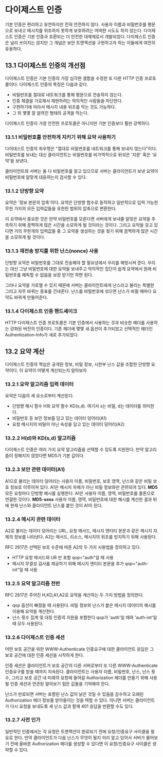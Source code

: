 # 다이제스트 인증
기본 인증은 편리하고 유연하지만 전혀 안전하지 않다.
사용자 이름과 비밀번호를 평문으로 보내고 메시지를 위조하지 못하게 보호하려는 어떠한 시도도 하지 않는다.
다이제스트 인증은 기본 인증과 호환되는 더 안전한 대체제로서 개발되었다.
다이제스트 인증은 널리 쓰이지는 않지만 그 개념은 보안 트랜잭션을 구현하고자 하는 이들에게 여전히 유용하다.

## 13.1 다이제스트 인증의 개선점
다이제스트 인증은 기본 인증의 가장 심각한 결함을 수정한 또 다른 HTTP 인증 프로토콜이다.
다이제스트 인증의 특징은 다음과 같다.
- 비밀번호를 절대로 네트워크를 통해 평문으로 전송하지 않는다.
- 인증 체결을 가로채서 재현하려는 악의적인 사람들을 차단한다.
- 구현하기에 따라서 메시지 내용 위조를 막는 것도 가능하다.
- 그 외 몇몇 잘 알려진 형태의 공격을 막는다.

다이제스트 인증이 가장 안전한 프로토콜은 아니지만
기본 인증보다 훨씬 강력하다.

### 13.1.1 비밀번호를 안전하게 지키기 위해 요약 사용하기
다이데스트 인증의 좌우명은 "절대로 비밀번호를 네트워크를 통해 보내지 않는다"이다.
비밀번호를 보내는 대신 클라이언트는 비밀번호를 비가역적으로 뒤섞은 '지문' 혹은 '요약'을 보낸다.

클라이언트와 서버는 둘 다 비밀번호를 알고 있으므로 서버는 클라이언트가 보낸 요약이 비밀번호에 알맞게 대응하는지 검사할 수 있다.

### 13.1.2 단방향 요약
요약은 '정보 본문의 압축'이다. 요약은 단방향 함수로 동작하고 일반적으로 입력 가능한 무한 가지의 모든 입력값들을 유한한 범위의 압축으로 변환한다.

이 요약에서 중요한 것은 만약 비밀번호를 모른다면 서버에게 보내줄 알맞은 요약을 추측하기 위해 끔찍하게 많은 시간을 소모하게 될 것이라는 것이다.
그리고 요약을 갖고 있다면 거의 무한개의 입력값들 중 그 요약을 생성하는 것을 찾기 위해 끔찍하게 많은 시간을 소모하게 될 것이다.

### 13.1.3 재전송 방지를 위한 난스(nonce) 사용
단방향 요약은 비밀번호를 그대로 전송해야 할 필요성에서 우리를 해방시켜 준다.
우리는 대신 그냥 비밀번호에 대한 요약을 보내주고 악의적인 집단이 쉽게 요약에서 원래 비밀번호를 해독할 수 없음을 보장 받기만 하면 된다.

그러나 요약을 가로챌 수 있지 때문에 서버는 클라이언트에게 난스라고 불리는 특별한 그리고 자주 바뀌는 증표를 건네준다.
난스를 비밀번호에 섞으면 난스가 바뀔 때마다 요약도 바뀌게 만들어준다.

### 13.1.4 다이제스트 인증 핸드셰이크
HTTP 다이제스트 인증 프로토콜은 기본 인증에서 사용하는 것과 비슷한 헤더를 사용하는 강화된 버전의 인증이다. 기존 헤더에 몇몇 새 옵션이 추가되었고 선택적인 헤더인 Authentization-Info가 새로 추가되었다.

## 13.2 요약 계산
다이제스트 인증의 핵심은 공개된 정보, 비밀 정보, 시한부 난스 값을 조합한 단방향 요약이다.
이 요약이 어떻게 계산되는지 알아보자

### 13.2.1 요약 알고리즘 입력 데이터
요약은 다음의 세 요소로부터 계산된다.
- 단방향 해시 함수 H와 요약 함수 KD(s,d). 여기서 s는 비밀, d는 데이터를 의미한다.
- 비밀번호 등 보안 정보를 담고 있는 데이터 덩어리(A1)
- 요청 메시지의 비밀이 아닌 속성을 담고 있는 데이터 덩어리(A2)

### 13.2.2 H(d)와 KD(s,d) 알고리즘
다이제스트 인증은 여러 가지 요약 알고리즘을 선택할 수 있도록 지원한다.
만약 알고리즘이 정해지지 않았다면 MD5가 기본 값이다.

### 13.2.3 보안 관련 데이터(A1)
A1으로 불리는 데이터 덩어리는 사용자 이름, 비밀번호, 보호 영역, 난스와 같은 비밀 보호 정보로 이루어져 있다. A1은 메시지 자체가 아닌 비밀 정보와만 관련되어 있다.
**MD5**
모든 요청마다 단방향 해시를 실행한다. A1은 사용자 이름, 영역, 비밀번호를 콜론으로 연결한 것이다.
**MD5-sess**
사용자 이름, 영역, 비밀번호에 대한 해시를 계산한 결과 뒤에 현재 난스와 클라이언트 난스를 붙인 것이 A1이 된다.

### 13.2.4 메시지 관련 데이터
A2로 불리는 데이터 덩어리는 URL, 요청 메서드, 메시지 엔티티 본문과 같은 메시지 자체의 정보를 나타낸다.
A2는 메서드, 리소스, 메시지의 위조를 방지하기 위해 사용된다.

RFC 2617은 선택된 보호 수준에 따른 A2의 두 가지 사용법을 정의하고 있다.

- HTTP 요청 메서드와 UR 만 포함 qop="auth"일 때 사용
- 메시지 무결성 검사를 제공하기 위해 메시지 앤티티 본문을 추가 qop="auth-int"일 때 사용

### 13.2.5 요약 알고리즘 전반
RFC 2617은 주어진 H,KD,A1,A2로 요약을 계산하는 두 가지 방법을 정의한다.
- qop 옵션이 빠졌을 때 사용된다. 비밀 정보와 난스가 붙은 메시지 데이터의 해시를 이용해 요약을 계산한다.
- 난스 횟수 집계 및 대칭 인증의 지원을 포함한다 qop가 'auth'일 때와 'auth-int'일 때 모두 사용된다.

### 13.2.6 다이제스트 인증 세션
어떤 보호 공간을 위한 WWW-Authenticate 인증요구에 대한 클라이언트 응답은 그 보호 공간에 대한 인증 세션을 시작하게 한다.

인증 세션은 클라이언트가 보호 공간의 다른 서버로부터 또 다른 WWW-Authenticate 인증요구를 받을 때까지 지속된다.
클라이언트는 사용자 이름, 비밀번호, 난스, 난스 횟수, 그리고 보호 공간 내 미래의 요청에 들어갈 Authorization 헤더를 만들기 위해 사용될 인증 세션과 연관된 알아보기 힘든 값들을 기억해야 한다.

난스가 만료되면 서버는 포함된 난스 값이 낡은 것일 수 있음을 감수하고 오래된 Authorization 헤더 정보를 받아들이는 것을 택할 수 있다.
아니면  서버는 클라이언트가 다시 요청을 보내도록 새 난스 값과 함께 401 응답을 반환할 수도 있다.

### 13.2.7 사전 인가
일반적인 인증에서는 각 요청은 트랜잭션이 완료되기 전에 요청/인증요구 사이클을 필요로 한다.
만약 클라이언트가 다음 난스가 무엇이 될지 미리 알고 있어서 서버가 물어보기 전에 올바른 Authorization 헤더를 생성할 수 있다면 이 요청/인증요구 사이클은 생략할 수 있다.
